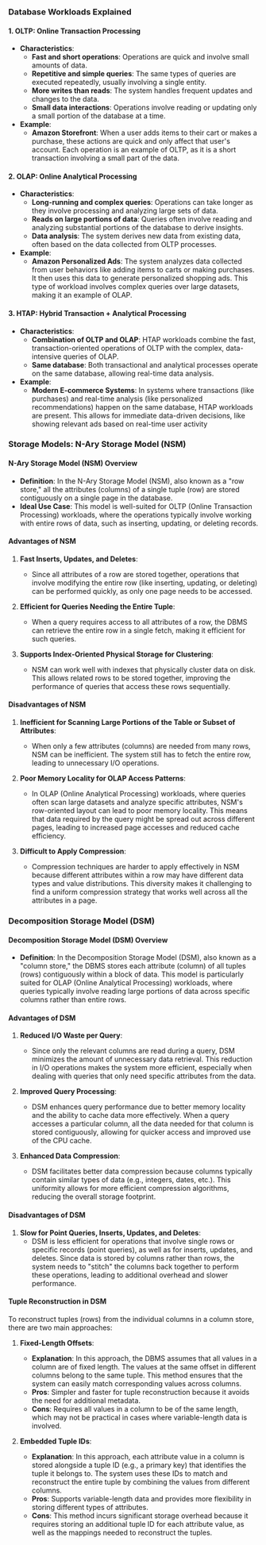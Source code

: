 ### Database Workloads Explained

#### 1. **OLTP: Online Transaction Processing**

- **Characteristics**:
    - **Fast and short operations**: Operations are quick and involve small amounts of data.
    - **Repetitive and simple queries**: The same types of queries are executed repeatedly, usually involving a single entity.
    - **More writes than reads**: The system handles frequent updates and changes to the data.
    - **Small data interactions**: Operations involve reading or updating only a small portion of the database at a time.
- **Example**:
    - **Amazon Storefront**: When a user adds items to their cart or makes a purchase, these actions are quick and only affect that user's account. Each operation is an example of OLTP, as it is a short transaction involving a small part of the data.

#### 2. **OLAP: Online Analytical Processing**

- **Characteristics**:
    - **Long-running and complex queries**: Operations can take longer as they involve processing and analyzing large sets of data.
    - **Reads on large portions of data**: Queries often involve reading and analyzing substantial portions of the database to derive insights.
    - **Data analysis**: The system derives new data from existing data, often based on the data collected from OLTP processes.
- **Example**:
    - **Amazon Personalized Ads**: The system analyzes data collected from user behaviors like adding items to carts or making purchases. It then uses this data to generate personalized shopping ads. This type of workload involves complex queries over large datasets, making it an example of OLAP.

#### 3. **HTAP: Hybrid Transaction + Analytical Processing**

- **Characteristics**:
    - **Combination of OLTP and OLAP**: HTAP workloads combine the fast, transaction-oriented operations of OLTP with the complex, data-intensive queries of OLAP.
    - **Same database**: Both transactional and analytical processes operate on the same database, allowing real-time data analysis.
- **Example**:
    - **Modern E-commerce Systems**: In systems where transactions (like purchases) and real-time analysis (like personalized recommendations) happen on the same database, HTAP workloads are present. This allows for immediate data-driven decisions, like showing relevant ads based on real-time user activity





### Storage Models: N-Ary Storage Model (NSM)

#### **N-Ary Storage Model (NSM) Overview**

- **Definition**: In the N-Ary Storage Model (NSM), also known as a "row store," all the attributes (columns) of a single tuple (row) are stored contiguously on a single page in the database.
- **Ideal Use Case**: This model is well-suited for OLTP (Online Transaction Processing) workloads, where the operations typically involve working with entire rows of data, such as inserting, updating, or deleting records.

#### **Advantages of NSM**

1. **Fast Inserts, Updates, and Deletes**:
    
    - Since all attributes of a row are stored together, operations that involve modifying the entire row (like inserting, updating, or deleting) can be performed quickly, as only one page needs to be accessed.
2. **Efficient for Queries Needing the Entire Tuple**:
    
    - When a query requires access to all attributes of a row, the DBMS can retrieve the entire row in a single fetch, making it efficient for such queries.
3. **Supports Index-Oriented Physical Storage for Clustering**:
    
    - NSM can work well with indexes that physically cluster data on disk. This allows related rows to be stored together, improving the performance of queries that access these rows sequentially.

#### **Disadvantages of NSM**

1. **Inefficient for Scanning Large Portions of the Table or Subset of Attributes**:
    
    - When only a few attributes (columns) are needed from many rows, NSM can be inefficient. The system still has to fetch the entire row, leading to unnecessary I/O operations.
2. **Poor Memory Locality for OLAP Access Patterns**:
    
    - In OLAP (Online Analytical Processing) workloads, where queries often scan large datasets and analyze specific attributes, NSM's row-oriented layout can lead to poor memory locality. This means that data required by the query might be spread out across different pages, leading to increased page accesses and reduced cache efficiency.
3. **Difficult to Apply Compression**:
    
    - Compression techniques are harder to apply effectively in NSM because different attributes within a row may have different data types and value distributions. This diversity makes it challenging to find a uniform compression strategy that works well across all the attributes in a page.

### Decomposition Storage Model (DSM)

#### **Decomposition Storage Model (DSM) Overview**

- **Definition**: In the Decomposition Storage Model (DSM), also known as a "column store," the DBMS stores each attribute (column) of all tuples (rows) contiguously within a block of data. This model is particularly suited for OLAP (Online Analytical Processing) workloads, where queries typically involve reading large portions of data across specific columns rather than entire rows.

#### **Advantages of DSM**

1. **Reduced I/O Waste per Query**:
    
    - Since only the relevant columns are read during a query, DSM minimizes the amount of unnecessary data retrieval. This reduction in I/O operations makes the system more efficient, especially when dealing with queries that only need specific attributes from the data.
2. **Improved Query Processing**:
    
    - DSM enhances query performance due to better memory locality and the ability to cache data more effectively. When a query accesses a particular column, all the data needed for that column is stored contiguously, allowing for quicker access and improved use of the CPU cache.
3. **Enhanced Data Compression**:
    
    - DSM facilitates better data compression because columns typically contain similar types of data (e.g., integers, dates, etc.). This uniformity allows for more efficient compression algorithms, reducing the overall storage footprint.

#### **Disadvantages of DSM**

1. **Slow for Point Queries, Inserts, Updates, and Deletes**:
    - DSM is less efficient for operations that involve single rows or specific records (point queries), as well as for inserts, updates, and deletes. Since data is stored by columns rather than rows, the system needs to "stitch" the columns back together to perform these operations, leading to additional overhead and slower performance.

#### **Tuple Reconstruction in DSM**

To reconstruct tuples (rows) from the individual columns in a column store, there are two main approaches:

1. **Fixed-Length Offsets**:
    
    - **Explanation**: In this approach, the DBMS assumes that all values in a column are of fixed length. The values at the same offset in different columns belong to the same tuple. This method ensures that the system can easily match corresponding values across columns.
    - **Pros**: Simpler and faster for tuple reconstruction because it avoids the need for additional metadata.
    - **Cons**: Requires all values in a column to be of the same length, which may not be practical in cases where variable-length data is involved.
2. **Embedded Tuple IDs**:
    
    - **Explanation**: In this approach, each attribute value in a column is stored alongside a tuple ID (e.g., a primary key) that identifies the tuple it belongs to. The system uses these IDs to match and reconstruct the entire tuple by combining the values from different columns.
    - **Pros**: Supports variable-length data and provides more flexibility in storing different types of attributes.
    - **Cons**: This method incurs significant storage overhead because it requires storing an additional tuple ID for each attribute value, as well as the mappings needed to reconstruct the tuples.
